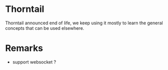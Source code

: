 # Thorntail

Thorntail announced end of life, we keep using it mostly to learn the general concepts that can be used elsewhere.

# Remarks
* support websocket ?

